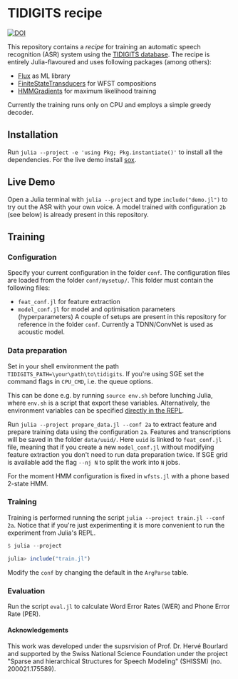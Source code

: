 # TIDIGITS recipe

[![DOI](https://zenodo.org/badge/342497960.svg)](https://zenodo.org/badge/latestdoi/342497960)

This repository contains a _recipe_ for training an automatic speech recognition (ASR) system using the [TIDIGITS database](https://catalog.ldc.upenn.edu/LDC93S10).
The recipe is entirely Julia-flavoured and uses following packages (among others):
* [Flux](https://github.com/FluxML/Flux.jl) as ML library
* [FiniteStateTransducers](https://github.com/idiap/FiniteStateTransducers.jl) for WFST compositions
* [HMMGradients](https://github.com/idiap/HMMGradients.jl) for maximum likelihood training

Currently the training runs only on CPU and employs a simple greedy decoder.

## Installation

Run `julia --project -e 'using Pkg; Pkg.instantiate()'` to install all the dependencies.
For the live demo install [sox](http://sox.sourceforge.net/).

## Live Demo

Open a Julia terminal with `julia --project` and type `include("demo.jl")` to try out the ASR with your own voice. A model trained with configuration `2b` (see below) is already present in this repository. 

## Training

### Configuration

Specify your current configuration in the folder `conf`.
The configuration files are loaded from the folder `conf/mysetup/`.
This folder must contain the following files:
* `feat_conf.jl` for feature extraction
* `model_conf.jl` for model and optimisation parameters (hyperparameters)
A couple of setups are present in this repository for reference in the folder `conf`.
Currently a TDNN/ConvNet is used as acoustic model.

### Data preparation

Set in your shell environment the path `TIDIGITS_PATH=\your\path\to\tidigits`.
If you're using SGE set the command flags in `CPU_CMD`, i.e. the queue options.

This can be done e.g. by running `source env.sh` before lunching Julia, where `env.sh` is a script that export these variables. 
Alternatively, the environment variables can be specified [directly in the REPL](https://docs.julialang.org/en/v1/manual/environment-variables/). 

Run `julia --project prepare_data.jl --conf 2a` to extract feature and prepare training data using the configuration `2a`.
Features and transcriptions will be saved in the folder `data/uuid/`.
Here `uuid` is linked to `feat_conf.jl` file, meaning that if you create a new `model_conf.jl` without modifying feature extraction you don't need to run data preparation twice. 
If SGE grid is available add the flag `--nj N` to split the work into `N` jobs.

For the moment HMM configuration is fixed in `wfsts.jl` with a phone based 2-state HMM.

### Training

Training is performed running the script `julia --project train.jl --conf 2a`.
Notice that if you're just experimenting it is more convenient to run the experiment from Julia's REPL.
```julia
$ julia --project

julia> include("train.jl")

```
Modify the `conf` by changing the default in the `ArgParse` table.

### Evaluation

Run the script `eval.jl` to calculate Word Error Rates (WER) and Phone Error Rate (PER).

#### Acknowledgements
This work was developed under the supsrvision of Prof. Dr. Hervé Bourlard and supported by the Swiss National Science Foundation under the project "Sparse and hierarchical Structures for Speech Modeling" (SHISSM) (no. 200021.175589).
